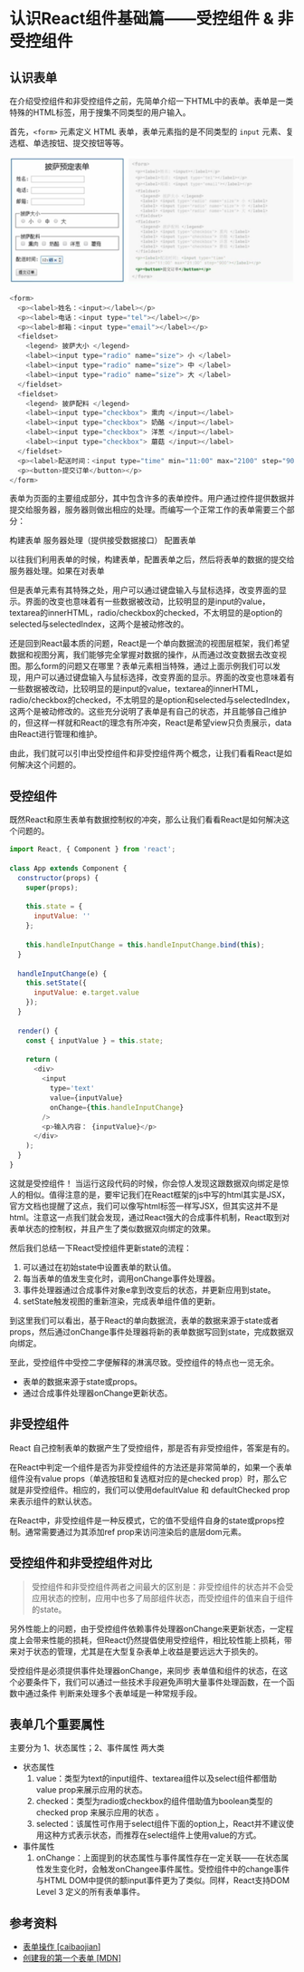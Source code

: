# 认识React组件基础篇——受控组件 & 非受控组件

## 认识表单

在介绍受控组件和非受控组件之前，先简单介绍一下HTML中的表单。表单是一类特殊的HTML标签，用于搜集不同类型的用户输入。

首先，`<form>` 元素定义 HTML 表单，表单元素指的是不同类型的 `input` 元素、复选框、单选按钮、提交按钮等等。

![form_sample_form](../assets/form_sample_form.png "form_sample_form")

``` js
<form>
  <p><label>姓名：<input></label></p>
  <p><label>电话：<input type="tel"></label></p>
  <p><label>邮箱：<input type="email"></label></p>
  <fieldset>
    <legend> 披萨大小 </legend>
    <label><input type="radio" name="size"> 小 </label>
    <label><input type="radio" name="size"> 中 </label>
    <label><input type="radio" name="size"> 大 </label>
  </fieldset>
  <fieldset>
    <legend> 披萨配料 </legend>
    <label><input type="checkbox"> 熏肉 </input></label>
    <label><input type="checkbox"> 奶酪 </input></label>
    <label><input type="checkbox"> 洋葱 </input></label>
    <label><input type="checkbox"> 蘑菇 </input></label>
  </fieldset>
  <p><label>配送时间：<input type="time" min="11:00" max="2100" step="900"></label></p>
  <p><button>提交订单</button></p>
</form>
```

表单为页面的主要组成部分，其中包含许多的表单控件。用户通过控件提供数据并提交给服务器，服务器则做出相应的处理。而编写一个正常工作的表单需要三个部分：

构建表单
服务器处理（提供接受数据接口）
配置表单

以往我们利用表单的时候，构建表单，配置表单之后，然后将表单的数据的提交给服务器处理。如果在对表单

但是表单元素有其特殊之处，用户可以通过键盘输入与鼠标选择，改变界面的显示。界面的改变也意味着有一些数据被改动，比较明显的是input的value，textarea的innerHTML，radio/checkbox的checked，不太明显的是option的selected与selectedIndex，这两个是被动修改的。

还是回到React最本质的问题，React是一个单向数据流的视图层框架，我们希望数据和视图分离，我们能够完全掌握对数据的操作，从而通过改变数据去改变视图。那么form的问题又在哪里？表单元素相当特殊，通过上面示例我们可以发现，用户可以通过键盘输入与鼠标选择，改变界面的显示。界面的改变也意味着有一些数据被改动，比较明显的是input的value，textarea的innerHTML，radio/checkbox的checked，不太明显的是option和selected与selectedIndex，这两个是被动修改的。这些充分说明了表单是有自己的状态，并且能够自己维护的，但这样一样就和React的理念有所冲突，React是希望view只负责展示，data由React进行管理和维护。

由此，我们就可以引申出受控组件和非受控组件两个概念，让我们看看React是如何解决这个问题的。

## 受控组件

既然React和原生表单有数据控制权的冲突，那么让我们看看React是如何解决这个问题的。

``` js
import React, { Component } from 'react';

class App extends Component {
  constructor(props) {
    super(props);

    this.state = {
      inputValue: ''
    };

    this.handleInputChange = this.handleInputChange.bind(this);
  }

  handleInputChange(e) {
    this.setState({
      inputValue: e.target.value
    });
  }

  render() {
    const { inputValue } = this.state;

    return (
      <div>
        <input
          type='text'
          value={inputValue}
          onChange={this.handleInputChange}
        />
        <p>输入内容： {inputValue}</p>
      </div>
    );
  }
}
```

这就是受控组件！
当运行这段代码的时候，你会惊人发现这跟数据双向绑定是惊人的相似。值得注意的是，要牢记我们在React框架的js中写的html其实是JSX，官方文档也提醒了这点，我们可以像写html标签一样写JSX，但其实这并不是html。注意这一点我们就会发现，通过React强大的合成事件机制，React取到对表单状态的控制权，并且产生了类似数据双向绑定的效果。

然后我们总结一下React受控组件更新state的流程：

1. 可以通过在初始state中设置表单的默认值。
2. 每当表单的值发生变化时，调用onChange事件处理器。
3. 事件处理器通过合成事件对象e拿到改变后的状态，并更新应用到state。
4. setState触发视图的重新渲染，完成表单组件值的更新。

到这里我们可以看出，基于React的单向数据流，表单的数据来源于state或者props，然后通过onChange事件处理器将新的表单数据写回到state，完成数据双向绑定。

至此，受控组件中受控二字便解释的淋漓尽致。受控组件的特点也一览无余。
* 表单的数据来源于state或props。
* 通过合成事件处理器onChange更新状态。

## 非受控组件

React 自己控制表单的数据产生了受控组件，那是否有非受控组件，答案是有的。

在React中判定一个组件是否为非受控组件的方法还是非常简单的，如果一个表单组件没有value props（单选按钮和复选框对应的是checked prop）时，那么它就是非受控组件。相应的，我们可以使用defaultValue 和 defaultChecked prop 来表示组件的默认状态。

在React中，非受控组件是一种反模式，它的值不受组件自身的state或props控制。通常需要通过为其添加ref prop来访问渲染后的底层dom元素。

## 受控组件和非受控组件对比

> 受控组件和非受控组件两者之间最大的区别是：非受控组件的状态并不会受应用状态的控制，应用中也多了局部组件状态，而受控组件的值来自于组件的state。

另外性能上的问题，由于受控组件依赖事件处理器onChange来更新状态，一定程度上会带来性能的损耗，但React仍然提倡使用受控组件，相比较性能上损耗，带来对于状态的管理，尤其是在大型复杂表单上收益是要远远大于损失的。

受控组件是必须提供事件处理器onChange，来同步 表单值和组件的状态，在这个必要条件下，我们可以通过一些技术手段避免声明大量事件处理函数，在一个函数中通过条件 判断来处理多个表单域是一种常规手段。

## 表单几个重要属性

主要分为 1、状态属性；2、事件属性 两大类

* 状态属性
  1. value：类型为text的input组件、textarea组件以及select组件都借助value prop来展示应用的状态。
  2. checked：类型为radio或checkbox的组件借助值为boolean类型的checked prop 来展示应用的状态 。
  3. selected：该属性可作用于select组件下面的option上，React并不建议使用这种方式表示状态，而推荐在select组件上使用value的方式。
* 事件属性
  1. onChange：上面提到的状态属性与事件属性存在一定关联——在状态属性发生变化时，会触发onChangee事件属性。受控组件中的change事件与HTML DOM中提供的额input事件更为了类似。同样，React支持DOM Level 3 定义的所有表单事件。

## 参考资料

* [表单操作 [caibaojian]][1]
* [创建我的第一个表单 [MDN]][2]

[1]: http://caibaojian.com/fend_note/chapter3/12_form_manipulation.html
[2]: https://developer.mozilla.org/zh-CN/docs/Learn/HTML/Forms/Your_first_HTML_form